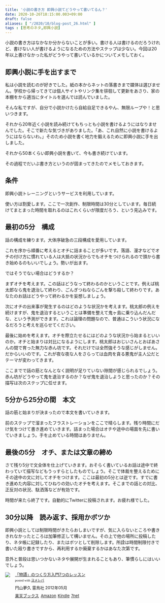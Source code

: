 ```yaml
---
title: '小説の書き方 即興小説てどうやって書いてるん？'
date: 2020-10-26T18:15:00.003+09:00
draft: false
aliases: [ "/2020/10/blog-post_26.html" ]
tags : [思考のネタ,即興小説]
---
```


小説の書き方はなかなか分からないことが多い。書ける人は書けるのだろうけれど、書けない人が書けるようになるための方法やステップは少ない。今回は20年以上書けなかった私がどうやって書いているかについてメモしておく。



## 即興小説に手を出すまで[](#即興小説に手を出すまで "即興小説に手を出すまで")


私は小説を読むのが好きでした。紙の本からネットの落書きまで媒体は選びません。学校から帰ってきては個人サイトやリンク集を徘徊して更新をあさり、家の本棚をから適当にタイトルを選んでは読んでいました。

そんな私ですが、自分で小説かけたら自給自足できるやん、無限ループや！と思いつきます。

それから20年近く小説を読み続けてもちっとも小説を書けるようにはなりませんでした。そこで新たな気づきがありました。「あ、これ自然に小説を書けるようにはならないわ。」そのため小説を書く地力を鍛えるために即興小説に手を出しました。

それから50本くらい即興小説を書いて、今も書き続けています。

その過程でだいぶ書き方というのが固まってきたのでメモしておきます。

## 条件[](#条件 "条件")


即興小説トレーニングというサービスを利用しています。

使い方は割愛します。ここで一次創作、制限時間は30分としています。毎日続けてまとまった時間を取れるのはこれくらいが限度だろう、という見込みです。

## 最初の5分　構成[](#最初の5分_構成 "最初の5分_構成")


話の構成を練ります。大体序破急の三段構成を愛用しています。

これを序から順番に考えるとオチに詰まることが多いです。落語、漫才などでオチの付け方に慣れている人は大抵の状況からでもオチをつけられるので頭から書き始めるのもいいでしょう。勢いが出ます。

ではそうでない場合はどうするか？

まずオチを考えます。この話はどうなって終わるのかということです。例えば桃太郎なら鬼を退治して終わり、ごんぎつねならごんを撃ち殺して終わりです。あなたのお話はどうやって終わるかを妄想しましょう。

次にオチの出来事が発生するのはどのような状況かを考えます。桃太郎の例えを続けますが、鬼を退治するということは準備を整えて鬼ヶ島に乗り込んだんだな、という予測ができます。これは論理の問題なので、普通はこういう状況になるだろうと考えを巡らせてください。

最後に始めを考えます。オチを際立たせるにはどのような状況から始まるといいのか。オチと始まりは対比になるようにします。桃太郎はおじいさんとおばあさんの間で育った無力な赤ん坊です。それだけでは全然強そうな感じがしません。だからいいのです。これが夜な夜な人をさらっては血肉を貪る悪鬼が主人公だとテーマが変わってきます。

ここまでで話の筋となんとなく説明が足りていない隙間が感じられるでしょう。赤ん坊がどうやって鬼を退治するのか？なぜ鬼を退治しようと思ったのか？その描写は次のステップに任せます。

## 5分から25分の間　本文[](#5分から25分の間_本文 "5分から25分の間_本文")


話の筋と始まりが決まったので本文を書いていきます。

前のステップで溜まったフラストレーションをここで晴らします。残り時間にだけ気をつけて書き進めていきます。詰まった場合はオチや途中の場面を先に書いていきましょう。手を止めている時間はありません。

## 最後の5分　オチ、または文章の締め[](#最後の5分_オチ、または文章の締め "最後の5分_オチ、または文章の締め")


さて残り5分で文全体を仕上げていきます。おそらく書いているお話は途中で終わっていて描写などもうっすらとしたものでしょう。そこで体裁を整えるためにその途中の文に対してオチをつけます。ここは最初の5分とは逆です。すでに書き進めた内容に対してひねりの効いたオチを考えます。そこまでの話との対比、正反対の状況、駄洒落などが有効です。

時間が来たら終了です。自動的にTwitterに投稿されます。お疲れ様でした。

## 30分以降　読み返す、採用かボツか[](#30分以降_読み返す、採用かボツか "30分以降_読み返す、採用かボツか")


即興小説としては制限時間がきたらおしまいですが、気に入らないところや書ききれなかったところは加筆修正して構いません。その上で他の場所に投稿したり、ネタ帳に記録したり、またはボツとして削除します。所詮は時間制限付きで書いた殴り書きですから、再利用するか廃棄するかはあなた次第です。

意外と普段は思いつかないネタや展開が生まれることもあり、筆慣らしにはいいでしょう。

<div class="booklink-box" style="text-align:left;padding-bottom:20px;font-size:small;zoom: 1;overflow: hidden;"><div class="booklink-image" style="float:left;margin:0 15px 10px 0;"><a href="//af.moshimo.com/af/c/click?a_id=2220301&p_id=56&pc_id=56&pl_id=637&s_v=b5Rz2P0601xu&url=http%3A%2F%2Fbooks.rakuten.co.jp%2Frb%2F11694762%2F" target="_blank" ><img src="https://thumbnail.image.rakuten.co.jp/@0_mall/book/cabinet/5876/9784844135876.jpg?_ex=64x64" style="border: none;" /></a><img src="//i.moshimo.com/af/i/impression?a_id=2220301&p_id=56&pc_id=56&pl_id=637" width="1" height="1" style="border:none;"></div><div class="booklink-info" style="line-height:120%;zoom: 1;overflow: hidden;"><div class="booklink-name" style="margin-bottom:10px;line-height:120%"><a href="//af.moshimo.com/af/c/click?a_id=2220301&p_id=56&pc_id=56&pl_id=637&s_v=b5Rz2P0601xu&url=http%3A%2F%2Fbooks.rakuten.co.jp%2Frb%2F11694762%2F" target="_blank" >「物語」のつくり方入門7つのレッスン</a><img src="//i.moshimo.com/af/i/impression?a_id=2220301&p_id=56&pc_id=56&pl_id=637" width="1" height="1" style="border:none;"><div class="booklink-powered-date" style="font-size:8pt;margin-top:5px;font-family:verdana;line-height:120%">posted with <a href="https://yomereba.com" rel="nofollow" target="_blank">ヨメレバ</a></div></div><div class="booklink-detail" style="margin-bottom:5px;">円山夢久 雷鳥社 2012年05月    </div><div class="booklink-link2" style="margin-top:10px;"><div class="shoplinkrakuten" style="display:inline;margin-right:5px"><a href="//af.moshimo.com/af/c/click?a_id=2220301&p_id=56&pc_id=56&pl_id=637&s_v=b5Rz2P0601xu&url=http%3A%2F%2Fbooks.rakuten.co.jp%2Frb%2F11694762%2F" target="_blank" >楽天ブックス</a><img src="//i.moshimo.com/af/i/impression?a_id=2220301&p_id=56&pc_id=56&pl_id=637" width="1" height="1" style="border:none;"></div><div class="shoplinkamazon" style="display:inline;margin-right:5px"><a href="//af.moshimo.com/af/c/click?a_id=2220302&p_id=170&pc_id=185&pl_id=4062&s_v=b5Rz2P0601xu&url=https%3A%2F%2Fwww.amazon.co.jp%2Fexec%2Fobidos%2FASIN%2F4844135872" target="_blank" >Amazon</a></div><div class="shoplinkkindle" style="display:inline;margin-right:5px"><a href="//af.moshimo.com/af/c/click?a_id=2220302&p_id=170&pc_id=185&pl_id=4062&s_v=b5Rz2P0601xu&url=https%3A%2F%2Fwww.amazon.co.jp%2Fgp%2Fsearch%3Fkeywords%3D%25E3%2580%258C%25E7%2589%25A9%25E8%25AA%259E%25E3%2580%258D%25E3%2581%25AE%25E3%2581%25A4%25E3%2581%258F%25E3%2582%258A%25E6%2596%25B9%25E5%2585%25A5%25E9%2596%25807%25E3%2581%25A4%25E3%2581%25AE%25E3%2583%25AC%25E3%2583%2583%25E3%2582%25B9%25E3%2583%25B3%26__mk_ja_JP%3D%2583J%2583%255E%2583J%2583i%26url%3Dnode%253D2275256051" target="_blank" >Kindle</a></div><div class="shoplinkseven" style="display:inline;margin-right:5px"><a href="//af.moshimo.com/af/c/click?a_id=2317554&p_id=932&pc_id=1188&pl_id=12456&s_v=b5Rz2P0601xu&url=http%3A%2F%2F7net.omni7.jp%2Fsearch%2F%3FsearchKeywordFlg%3D1%26keyword%3D9784844135876" target="_blank" >7net<img src="//i.moshimo.com/af/i/impression?a_id=2317554&p_id=932&pc_id=1188&pl_id=12456" width="1" height="1" style="border:none;"></a></div>            	  	  	  	  	</div></div><div class="booklink-footer" style="clear: left"></div></div>